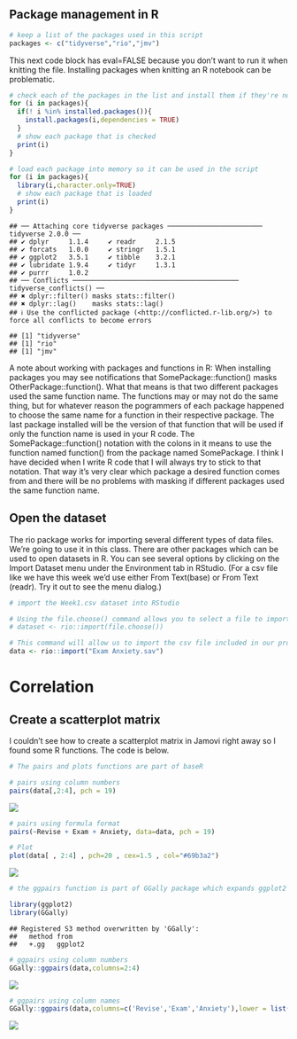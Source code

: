 ## Package management in R

``` r
# keep a list of the packages used in this script
packages <- c("tidyverse","rio","jmv")
```

This next code block has eval=FALSE because you don’t want to run it
when knitting the file. Installing packages when knitting an R notebook
can be problematic.

``` r
# check each of the packages in the list and install them if they're not installed already
for (i in packages){
  if(! i %in% installed.packages()){
    install.packages(i,dependencies = TRUE)
  }
  # show each package that is checked
  print(i)
}
```

``` r
# load each package into memory so it can be used in the script
for (i in packages){
  library(i,character.only=TRUE)
  # show each package that is loaded
  print(i)
}
```

    ## ── Attaching core tidyverse packages ──────────────────────── tidyverse 2.0.0 ──
    ## ✔ dplyr     1.1.4     ✔ readr     2.1.5
    ## ✔ forcats   1.0.0     ✔ stringr   1.5.1
    ## ✔ ggplot2   3.5.1     ✔ tibble    3.2.1
    ## ✔ lubridate 1.9.4     ✔ tidyr     1.3.1
    ## ✔ purrr     1.0.2     
    ## ── Conflicts ────────────────────────────────────────── tidyverse_conflicts() ──
    ## ✖ dplyr::filter() masks stats::filter()
    ## ✖ dplyr::lag()    masks stats::lag()
    ## ℹ Use the conflicted package (<http://conflicted.r-lib.org/>) to force all conflicts to become errors

    ## [1] "tidyverse"
    ## [1] "rio"
    ## [1] "jmv"

A note about working with packages and functions in R: When installing
packages you may see notifications that SomePackage::function() masks
OtherPackage::function(). What that means is that two different packages
used the same function name. The functions may or may not do the same
thing, but for whatever reason the pogrammers of each package happened
to choose the same name for a function in their respective package. The
last package installed will be the version of that function that will be
used if only the function name is used in your R code. The
SomePackage::function() notation with the colons in it means to use the
function named function() from the package named SomePackage. I think I
have decided when I write R code that I will always try to stick to that
notation. That way it’s very clear which package a desired function
comes from and there will be no problems with masking if different
packages used the same function name.

## Open the dataset

The rio package works for importing several different types of data
files. We’re going to use it in this class. There are other packages
which can be used to open datasets in R. You can see several options by
clicking on the Import Dataset menu under the Environment tab in
RStudio. (For a csv file like we have this week we’d use either From
Text(base) or From Text (readr). Try it out to see the menu dialog.)

``` r
# import the Week1.csv dataset into RStudio

# Using the file.choose() command allows you to select a file to import from another folder.
# dataset <- rio::import(file.choose())

# This command will allow us to import the csv file included in our project folder.
data <- rio::import("Exam Anxiety.sav")
```

# Correlation

## Create a scatterplot matrix

I couldn’t see how to create a scatterplot matrix in Jamovi right away
so I found some R functions. The code is below.

``` r
# The pairs and plots functions are part of baseR

# pairs using column numbers
pairs(data[,2:4], pch = 19)
```

![](Week-6-correlation-Rnotebook3_files/figure-markdown_github/unnamed-chunk-5-1.png)

``` r
# pairs using formula format
pairs(~Revise + Exam + Anxiety, data=data, pch = 19)

# Plot
plot(data[ , 2:4] , pch=20 , cex=1.5 , col="#69b3a2")
```

![](Week-6-correlation-Rnotebook3_files/figure-markdown_github/unnamed-chunk-5-2.png)

``` r
# the ggpairs function is part of GGally package which expands ggplot2 package

library(ggplot2)
library(GGally)
```

    ## Registered S3 method overwritten by 'GGally':
    ##   method from   
    ##   +.gg   ggplot2

``` r
# ggpairs using column numbers
GGally::ggpairs(data,columns=2:4)
```

![](Week-6-correlation-Rnotebook3_files/figure-markdown_github/unnamed-chunk-5-3.png)

``` r
# ggpairs using column names
GGally::ggpairs(data,columns=c('Revise','Exam','Anxiety'),lower = list(continuous = "smooth"))
```

![](Week-6-correlation-Rnotebook3_files/figure-markdown_github/unnamed-chunk-5-4.png)
